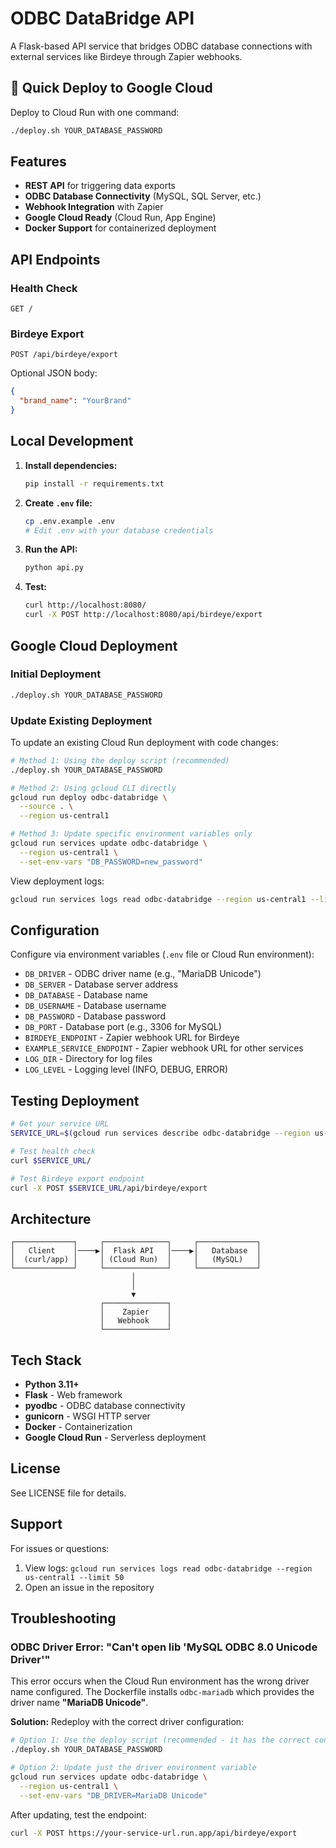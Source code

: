 # ODBC DataBridge API

A Flask-based API service that bridges ODBC database connections with external services like Birdeye through Zapier webhooks.

## 🚀 Quick Deploy to Google Cloud

Deploy to Cloud Run with one command:

```bash
./deploy.sh YOUR_DATABASE_PASSWORD
```

## Features

- **REST API** for triggering data exports
- **ODBC Database Connectivity** (MySQL, SQL Server, etc.)
- **Webhook Integration** with Zapier
- **Google Cloud Ready** (Cloud Run, App Engine)
- **Docker Support** for containerized deployment

## API Endpoints

### Health Check
```
GET /
```

### Birdeye Export
```
POST /api/birdeye/export
```

Optional JSON body:
```json
{
  "brand_name": "YourBrand"
}
```

## Local Development

1. **Install dependencies:**
   ```bash
   pip install -r requirements.txt
   ```

2. **Create `.env` file:**
   ```bash
   cp .env.example .env
   # Edit .env with your database credentials
   ```

3. **Run the API:**
   ```bash
   python api.py
   ```

4. **Test:**
   ```bash
   curl http://localhost:8080/
   curl -X POST http://localhost:8080/api/birdeye/export
   ```

## Google Cloud Deployment

### Initial Deployment

```bash
./deploy.sh YOUR_DATABASE_PASSWORD
```

### Update Existing Deployment

To update an existing Cloud Run deployment with code changes:

```bash
# Method 1: Using the deploy script (recommended)
./deploy.sh YOUR_DATABASE_PASSWORD

# Method 2: Using gcloud CLI directly
gcloud run deploy odbc-databridge \
  --source . \
  --region us-central1

# Method 3: Update specific environment variables only
gcloud run services update odbc-databridge \
  --region us-central1 \
  --set-env-vars "DB_PASSWORD=new_password"
```

View deployment logs:
```bash
gcloud run services logs read odbc-databridge --region us-central1 --limit 50
```

## Configuration

Configure via environment variables (`.env` file or Cloud Run environment):

- `DB_DRIVER` - ODBC driver name (e.g., "MariaDB Unicode")
- `DB_SERVER` - Database server address
- `DB_DATABASE` - Database name
- `DB_USERNAME` - Database username
- `DB_PASSWORD` - Database password
- `DB_PORT` - Database port (e.g., 3306 for MySQL)
- `BIRDEYE_ENDPOINT` - Zapier webhook URL for Birdeye
- `EXAMPLE_SERVICE_ENDPOINT` - Zapier webhook URL for other services
- `LOG_DIR` - Directory for log files
- `LOG_LEVEL` - Logging level (INFO, DEBUG, ERROR)

## Testing Deployment

```bash
# Get your service URL
SERVICE_URL=$(gcloud run services describe odbc-databridge --region us-central1 --format='value(status.url)')

# Test health check
curl $SERVICE_URL/

# Test Birdeye export endpoint
curl -X POST $SERVICE_URL/api/birdeye/export
```

## Architecture

```
┌─────────────┐     ┌──────────────┐     ┌─────────────┐
│   Client    │────▶│  Flask API   │────▶│   Database  │
│  (curl/app) │     │ (Cloud Run)  │     │   (MySQL)   │
└─────────────┘     └──────────────┘     └─────────────┘
                           │
                           │
                           ▼
                    ┌──────────────┐
                    │    Zapier    │
                    │   Webhook    │
                    └──────────────┘
```

## Tech Stack

- **Python 3.11+**
- **Flask** - Web framework
- **pyodbc** - ODBC database connectivity
- **gunicorn** - WSGI HTTP server
- **Docker** - Containerization
- **Google Cloud Run** - Serverless deployment

## License

See LICENSE file for details.

## Support

For issues or questions:
1. View logs: `gcloud run services logs read odbc-databridge --region us-central1 --limit 50`
2. Open an issue in the repository

## Troubleshooting

### ODBC Driver Error: "Can't open lib 'MySQL ODBC 8.0 Unicode Driver'"

This error occurs when the Cloud Run environment has the wrong driver name configured. The Dockerfile installs `odbc-mariadb` which provides the driver name **"MariaDB Unicode"**.

**Solution:** Redeploy with the correct driver configuration:

```bash
# Option 1: Use the deploy script (recommended - it has the correct configuration)
./deploy.sh YOUR_DATABASE_PASSWORD

# Option 2: Update just the driver environment variable
gcloud run services update odbc-databridge \
  --region us-central1 \
  --set-env-vars "DB_DRIVER=MariaDB Unicode"
```

After updating, test the endpoint:
```bash
curl -X POST https://your-service-url.run.app/api/birdeye/export
```
